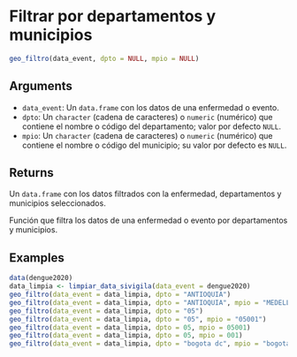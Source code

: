 # Filtrar por departamentos y municipios

```r
geo_filtro(data_event, dpto = NULL, mpio = NULL)
```

## Arguments

- `data_event`: Un `data.frame` con los datos de una enfermedad o evento.
- `dpto`: Un `character` (cadena de caracteres) o `numeric` (numérico) que contiene el nombre o código del departamento; valor por defecto `NULL`.
- `mpio`: Un `character` (cadena de caracteres) o `numeric` (numérico) que contiene el nombre o código del municipio; su valor por defecto es `NULL`.

## Returns

Un `data.frame` con los datos filtrados con la enfermedad, departamentos y municipios seleccionados.

Función que filtra los datos de una enfermedad o evento por departamentos y municipios.

## Examples

```r
data(dengue2020)
data_limpia <- limpiar_data_sivigila(data_event = dengue2020)
geo_filtro(data_event = data_limpia, dpto = "ANTIOQUIA")
geo_filtro(data_event = data_limpia, dpto = "ANTIOQUIA", mpio = "MEDELLIN")
geo_filtro(data_event = data_limpia, dpto = "05")
geo_filtro(data_event = data_limpia, dpto = "05", mpio = "05001")
geo_filtro(data_event = data_limpia, dpto = 05, mpio = 05001)
geo_filtro(data_event = data_limpia, dpto = 05, mpio = 001)
geo_filtro(data_event = data_limpia, dpto = "bogota dc", mpio = "bogota dc")
```
